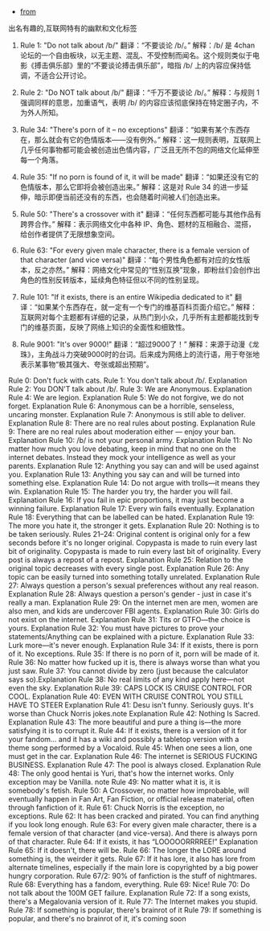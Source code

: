 - [from](https://tvtropes.org/pmwiki/pmwiki.php/Main/RulesOfTheInternet)

出名有趣的,互联网特有的幽默和文化标签
1. Rule 1: "Do not talk about /b/"
翻译：“不要谈论 /b/。”
解释：/b/ 是 4chan 论坛的一个自由板块，以无主题、混乱、不受控制而闻名。这个规则类似于电影《搏击俱乐部》里的“不要谈论搏击俱乐部”，暗指 /b/ 上的内容应保持低调，不适合公开讨论。

2. Rule 2: "Do NOT talk about /b/"
翻译：“千万不要谈论 /b/。”
解释：与规则 1 强调同样的意思，加重语气，表明 /b/ 的内容应该彻底保持在特定圈子内，不为外人所知。

3. Rule 34: "There's porn of it – no exceptions"
翻译：“如果有某个东西存在，那么就会有它的色情版本——没有例外。”
解释：这一规则表明，互联网上几乎任何事物都可能会被创造出色情内容，广泛且无所不包的网络文化延伸至每一个角落。

4. Rule 35: "If no porn is found of it, it will be made"
翻译：“如果还没有它的色情版本，那么它即将会被创造出来。”
解释：这是对 Rule 34 的进一步延伸，暗示即便当前还没有的东西，也会随着时间被人们创造出来。

5. Rule 50: "There's a crossover with it"
翻译：“任何东西都可能与其他作品有跨界合作。”
解释：表示网络文化中各种 IP、角色、题材的互相融合、混搭，给创作者提供了无限想象空间。

6. Rule 63: "For every given male character, there is a female version of that character (and vice versa)"
翻译：“每个男性角色都有对应的女性版本，反之亦然。”
解释：网络文化中常见的“性别互换”现象，即粉丝们会创作出角色的性别反转版本，延续角色特征但以不同的性别呈现。

7. Rule 101: "If it exists, there is an entire Wikipedia dedicated to it"
翻译：“如果某个东西存在，就一定有一个专门的维基百科页面介绍它。”
解释：互联网对每个主题都有详细的记录，从热门到小众，几乎所有主题都能找到专门的维基页面，反映了网络上知识的全面性和细致性。

8. Rule 9001: "It's over 9000!"
翻译：“超过9000了！”
解释：来源于动漫《龙珠》，主角战斗力突破9000时的台词。后来成为网络上的流行语，用于夸张地表示某事物“极其强大、夸张或超出预期”。

Rule 0: Don't fuck with cats.
Rule 1: You don't talk about /b/. Explanation
Rule 2: You DON'T talk about /b/.
Rule 3: We are Anonymous. Explanation
Rule 4: We are legion. Explanation
Rule 5: We do not forgive, we do not forget. Explanation
Rule 6: Anonymous can be a horrible, senseless, uncaring monster. Explanation
Rule 7: Anonymous is still able to deliver. Explanation
Rule 8: There are no real rules about posting. Explanation
Rule 9: There are no real rules about moderation either — enjoy your ban. Explanation
Rule 10: /b/ is not your personal army. Explanation
Rule 11: No matter how much you love debating, keep in mind that no one on the internet debates. Instead they mock your intelligence as well as your parents. Explanation
Rule 12: Anything you say can and will be used against you. Explanation
Rule 13: Anything you say can and will be turned into something else. Explanation
Rule 14: Do not argue with trolls—it means they win. Explanation
Rule 15: The harder you try, the harder you will fail. Explanation
Rule 16: If you fail in epic proportions, it may just become a winning failure. Explanation
Rule 17: Every win fails eventually. Explanation
Rule 18: Everything that can be labelled can be hated. Explanation
Rule 19: The more you hate it, the stronger it gets. Explanation
Rule 20: Nothing is to be taken seriously.
Rules 21–24: Original content is original only for a few seconds before it's no longer original. Copypasta is made to ruin every last bit of originality. Copypasta is made to ruin every last bit of originality. Every post is always a repost of a repost. Explanation
Rule 25: Relation to the original topic decreases with every single post. Explanation
Rule 26: Any topic can be easily turned into something totally unrelated. Explanation
Rule 27: Always question a person's sexual preferences without any real reason. Explanation
Rule 28: Always question a person's gender - just in case it's really a man. Explanation
Rule 29: On the internet men are men, women are also men, and kids are undercover FBI agents. Explanation
Rule 30: Girls do not exist on the internet. Explanation
Rule 31: Tits or GTFO—the choice is yours. Explanation
Rule 32: You must have pictures to prove your statements/Anything can be explained with a picture. Explanation
Rule 33: Lurk more—it's never enough. Explanation
Rule 34: If it exists, there is porn of it. No exceptions.
Rule 35: If there is no porn of it, porn will be made of it.
Rule 36: No matter how fucked up it is, there is always worse than what you just saw.
Rule 37: You cannot divide by zero (just because the calculator says so).Explanation
Rule 38: No real limits of any kind apply here—not even the sky. Explanation
Rule 39: CAPS LOCK IS CRUISE CONTROL FOR COOL. Explanation
Rule 40: EVEN WITH CRUISE CONTROL YOU STILL HAVE TO STEER Explanation
Rule 41: Desu isn't funny. Seriously guys. It's worse than Chuck Norris jokes.note  Explanation
Rule 42: Nothing Is Sacred. Explanation
Rule 43: The more beautiful and pure a thing is—the more satisfying it is to corrupt it.
Rule 44: If it exists, there is a version of it for your fandom... and it has a wiki and possibly a tabletop version with a theme song performed by a Vocaloid.
Rule 45: When one sees a lion, one must get in the car. Explanation
Rule 46: The internet is SERIOUS FUCKING BUSINESS. Explanation
Rule 47: The pool is always closed. Explanation
Rule 48: The only good hentai is Yuri, that's how the internet works. Only exception may be Vanilla. note
Rule 49: No matter what it is, it is somebody's fetish.
Rule 50: A Crossover, no matter how improbable, will eventually happen in Fan Art, Fan Fiction, or official release material, often through fanfiction of it.
Rule 61: Chuck Norris is the exception, no exceptions.
Rule 62: It has been cracked and pirated. You can find anything if you look long enough.
Rule 63: For every given male character, there is a female version of that character (and vice-versa). And there is always porn of that character.
Rule 64: If it exists, it has “LOOOOORRRREE!” Explanation
Rule 65: If it doesn't, there will be.
Rule 66: The longer the LORE around something is, the weirder it gets.
Rule 67: If it has lore, it also has lore from alternate timelines, especially if the main lore is copyrighted by a big power hungry corporation.
Rule 67/2: 90% of fanfiction is the stuff of nightmares.
Rule 68: Everything has a fandom, everything.
Rule 69: Nice!
Rule 70: Do not talk about the 100M GET failure. Explanation
Rule 72: If a song exists, there's a Megalovania version of it.
Rule 77: The Internet makes you stupid.
Rule 78: If something is popular, there's brainrot of it
Rule 79: If something is popular, and there's no brainrot of it, it's coming soon
